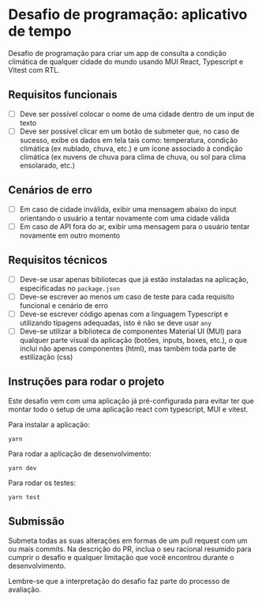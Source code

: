 # Desafio de programação: aplicativo de tempo
Desafio de programação para criar um app de consulta a condição climática de qualquer cidade do mundo usando MUI React, Typescript e Vitest com RTL.

## Requisitos funcionais
- [ ] Deve ser possível colocar o nome de uma cidade dentro de um input de texto
- [ ] Deve ser possível clicar em um botão de submeter que, no caso de sucesso, exibe os dados em tela tais como: temperatura, condição climática (ex nublado, chuva, etc.) e um ícone associado à condição climática (ex nuvens de chuva para clima de chuva, ou sol para clima ensolarado, etc.)

## Cenários de erro
- [ ] Em caso de cidade inválida, exibir uma mensagem abaixo do input orientando o usuário a tentar novamente com uma cidade válida
- [ ] Em caso de API fora do ar, exibir uma mensagem para o usuário tentar novamente em outro momento

## Requisitos técnicos
- [ ] Deve-se usar apenas bibliotecas que já estão instaladas na aplicação, especificadas no `package.json`
- [ ] Deve-se escrever ao menos um caso de teste para cada requisito funcional e cenário de erro
- [ ] Deve-se escrever código apenas com a linguagem Typescript e utilizando tipagens adequadas, isto é não se deve usar `any`
- [ ] Deve-se utilizar a biblioteca de componentes Material UI (MUI) para qualquer parte visual da aplicação (botões, inputs, boxes, etc.), o que inclui não apenas componentes (html), mas também toda parte de estilização (css)

## Instruções para rodar o projeto
Este desafio vem com uma aplicação já pré-configurada para evitar ter que montar todo o setup de uma aplicação react com typescript, MUI e vitest.

Para instalar a aplicação:
```
yarn
```

Para rodar a aplicação de desenvolvimento:
```
yarn dev
```

Para rodar os testes:
```
yarn test
```

## Submissão
Submeta todas as suas alterações em formas de um pull request com um ou mais commits. Na descrição do PR, inclua o seu racional resumido para cumprir o desafio e qualquer limitação que você encontrou durante o desenvolvimento.

Lembre-se que a interpretação do desafio faz parte do processo de avaliação.
